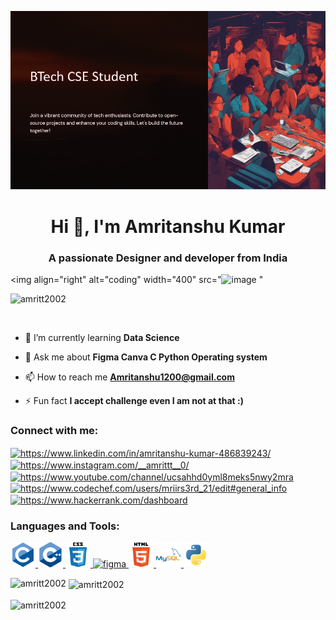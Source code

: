 ![logo](https://github.com/Amritt2002/Amritt2002/blob/main/Screenshot%202024-02-21%20221234.png)
<h1 align="center">Hi 👋, I'm Amritanshu Kumar</h1>
<h3 align="center">A passionate Designer and developer from India</h3>

<img align="right" alt="coding" width="400" src="![image](https://github.com/Amritt2002/Amritt2002/assets/112689768/9c42cac0-d00b-4691-978c-15b6b8009391)
"

<p align="left"> <img src="https://komarev.com/ghpvc/?username=amritt2002&label=Profile%20views&color=0e75b6&style=flat" alt="amritt2002" /> </p>

<p align="left"> <a href="https://twitter.com/" target="blank"><img src="https://img.shields.io/twitter/follow/?logo=twitter&style=for-the-badge" alt="" /></a> </p>

- 🌱 I’m currently learning **Data Science**

- 💬 Ask me about **Figma Canva C Python Operating system**

- 📫 How to reach me **Amritanshu1200@gmail.com**

- ⚡ Fun fact **I accept challenge even I am not at that :)**

<h3 align="left">Connect with me:</h3>
<p align="left">
<a href="https://linkedin.com/in/https://www.linkedin.com/in/amritanshu-kumar-486839243/" target="blank"><img align="center" src="https://raw.githubusercontent.com/rahuldkjain/github-profile-readme-generator/master/src/images/icons/Social/linked-in-alt.svg" alt="https://www.linkedin.com/in/amritanshu-kumar-486839243/" height="30" width="40" /></a>
<a href="https://instagram.com/https://www.instagram.com/__amrittt__0/" target="blank"><img align="center" src="https://raw.githubusercontent.com/rahuldkjain/github-profile-readme-generator/master/src/images/icons/Social/instagram.svg" alt="https://www.instagram.com/__amrittt__0/" height="30" width="40" /></a>
<a href="https://www.youtube.com/c/https://www.youtube.com/channel/ucsahhd0yml8meks5nwy2mra" target="blank"><img align="center" src="https://raw.githubusercontent.com/rahuldkjain/github-profile-readme-generator/master/src/images/icons/Social/youtube.svg" alt="https://www.youtube.com/channel/ucsahhd0yml8meks5nwy2mra" height="30" width="40" /></a>
<a href="https://www.codechef.com/users/https://www.codechef.com/users/mriirs3rd_21/edit#general_info" target="blank"><img align="center" src="https://cdn.jsdelivr.net/npm/simple-icons@3.1.0/icons/codechef.svg" alt="https://www.codechef.com/users/mriirs3rd_21/edit#general_info" height="30" width="40" /></a>
<a href="https://www.hackerrank.com/https://www.hackerrank.com/dashboard" target="blank"><img align="center" src="https://raw.githubusercontent.com/rahuldkjain/github-profile-readme-generator/master/src/images/icons/Social/hackerrank.svg" alt="https://www.hackerrank.com/dashboard" height="30" width="40" /></a>
</p>

<h3 align="left">Languages and Tools:</h3>
<p align="left"> <a href="https://www.cprogramming.com/" target="_blank" rel="noreferrer"> <img src="https://raw.githubusercontent.com/devicons/devicon/master/icons/c/c-original.svg" alt="c" width="40" height="40"/> </a> <a href="https://www.w3schools.com/cpp/" target="_blank" rel="noreferrer"> <img src="https://raw.githubusercontent.com/devicons/devicon/master/icons/cplusplus/cplusplus-original.svg" alt="cplusplus" width="40" height="40"/> </a> <a href="https://www.w3schools.com/css/" target="_blank" rel="noreferrer"> <img src="https://raw.githubusercontent.com/devicons/devicon/master/icons/css3/css3-original-wordmark.svg" alt="css3" width="40" height="40"/> </a> <a href="https://www.figma.com/" target="_blank" rel="noreferrer"> <img src="https://www.vectorlogo.zone/logos/figma/figma-icon.svg" alt="figma" width="40" height="40"/> </a> <a href="https://www.w3.org/html/" target="_blank" rel="noreferrer"> <img src="https://raw.githubusercontent.com/devicons/devicon/master/icons/html5/html5-original-wordmark.svg" alt="html5" width="40" height="40"/> </a> <a href="https://www.mysql.com/" target="_blank" rel="noreferrer"> <img src="https://raw.githubusercontent.com/devicons/devicon/master/icons/mysql/mysql-original-wordmark.svg" alt="mysql" width="40" height="40"/> </a> <a href="https://www.python.org" target="_blank" rel="noreferrer"> <img src="https://raw.githubusercontent.com/devicons/devicon/master/icons/python/python-original.svg" alt="python" width="40" height="40"/> </a> </p>

<p><img align="left" src="https://github-readme-stats.vercel.app/api/top-langs?username=amritt2002&show_icons=true&locale=en&layout=compact" alt="amritt2002" /></p>

<p>&nbsp;<img align="center" src="https://github-readme-stats.vercel.app/api?username=amritt2002&show_icons=true&locale=en" alt="amritt2002" /></p>

<p><img align="center" src="https://github-readme-streak-stats.herokuapp.com/?user=amritt2002&" alt="amritt2002" /></p>
